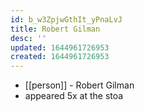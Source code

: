 ```yaml
---
id: b_w3ZpjwGthIt_yPnaLvJ
title: Robert Gilman
desc: ''
updated: 1644961726953
created: 1644961726953
---
```



- [[person]] - Robert Gilman
- appeared 5x at the stoa
